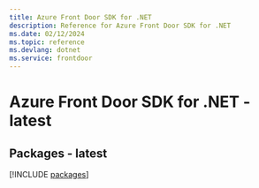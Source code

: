 ```yaml
---
title: Azure Front Door SDK for .NET
description: Reference for Azure Front Door SDK for .NET
ms.date: 02/12/2024
ms.topic: reference
ms.devlang: dotnet
ms.service: frontdoor
---
```

# Azure Front Door SDK for .NET - latest
## Packages - latest
[!INCLUDE [packages](front-door-index.md)]